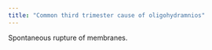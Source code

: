 ```yaml
---
title: "Common third trimester cause of oligohydramnios"
---
```

Spontaneous rupture of membranes.

